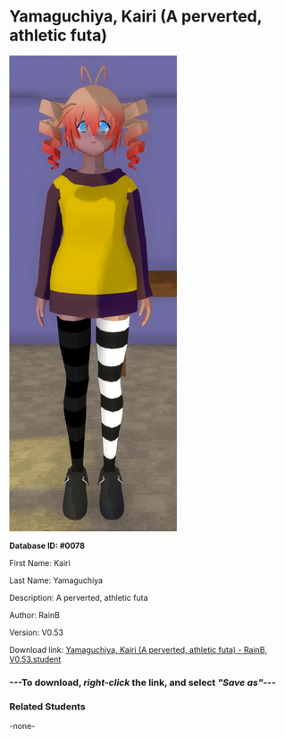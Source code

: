 # Yamaguchiya, Kairi (A perverted, athletic futa)

<img src="../../Files/Images/Yamaguchiya, Kairi (A perverted, athletic futa).png" title="Yamaguchiya, Kairi (A perverted, athletic futa) - RainB, V0.53">

**Database ID: #0078**

First Name: Kairi

Last Name: Yamaguchiya

Description: A perverted, athletic futa

Author: RainB

Version: V0.53

Download link: <a href="https://raw.githubusercontent.com/Arbiter1223/Daigaku-Gurashi-Custom-Students/master/Files/Student%20Files/Yamaguchiya%2C%20Kairi%20(A%20perverted%2C%20athletic%20futa)%20-%20RainB%2C%20V0.53.student">Yamaguchiya, Kairi (A perverted, athletic futa) - RainB, V0.53.student</a>

### ---**To download, _right-click_ the link, and select _"Save as"_**---

### Related Students

-none-
